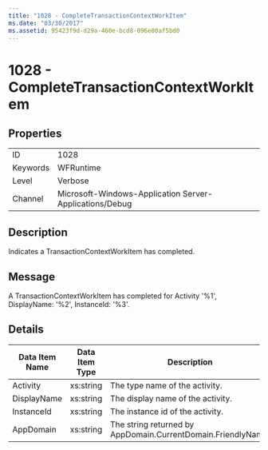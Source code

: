 ```yaml
---
title: "1028 - CompleteTransactionContextWorkItem"
ms.date: "03/30/2017"
ms.assetid: 95423f9d-d29a-460e-bcd8-096e80af5bd0
---
```

# 1028 - CompleteTransactionContextWorkItem
## Properties  
  
|||  
|-|-|  
|ID|1028|  
|Keywords|WFRuntime|  
|Level|Verbose|  
|Channel|Microsoft-Windows-Application Server-Applications/Debug|  
  
## Description  
 Indicates a TransactionContextWorkItem has completed.  
  
## Message  
 A TransactionContextWorkItem has completed for Activity '%1', DisplayName: '%2', InstanceId: '%3'.  
  
## Details  
  
|Data Item Name|Data Item Type|Description|  
|--------------------|--------------------|-----------------|  
|Activity|xs:string|The type name of the activity.|  
|DisplayName|xs:string|The display name of the activity.|  
|InstanceId|xs:string|The instance id of the activity.|  
|AppDomain|xs:string|The string returned by AppDomain.CurrentDomain.FriendlyName.|

